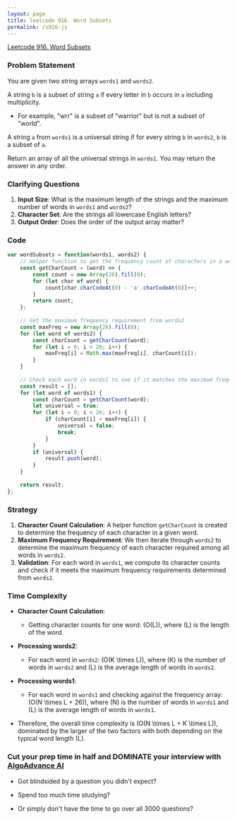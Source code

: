 ```yaml
---
layout: page
title: leetcode 916. Word Subsets
permalink: /s916-js
---
```

[Leetcode 916. Word Subsets](https://algoadvance.github.io/algoadvance/l916)
### Problem Statement

You are given two string arrays `words1` and `words2`.

A string `b` is a subset of string `a` if every letter in `b` occurs in `a` including multiplicity.

- For example, "wrr" is a subset of "warrior" but is not a subset of "world".

A string `a` from `words1` is a universal string if for every string `b` in `words2`, `b` is a subset of `a`.

Return an array of all the universal strings in `words1`. You may return the answer in any order.

### Clarifying Questions

1. **Input Size**: What is the maximum length of the strings and the maximum number of words in `words1` and `words2`?
2. **Character Set**: Are the strings all lowercase English letters?
3. **Output Order**: Does the order of the output array matter?

### Code

```javascript
var wordSubsets = function(words1, words2) {
    // Helper function to get the frequency count of characters in a word
    const getCharCount = (word) => {
        const count = new Array(26).fill(0);
        for (let char of word) {
            count[char.charCodeAt(0) - 'a'.charCodeAt(0)]++;
        }
        return count;
    };
    
    // Get the maximum frequency requirement from words2
    const maxFreq = new Array(26).fill(0);
    for (let word of words2) {
        const charCount = getCharCount(word);
        for (let i = 0; i < 26; i++) {
            maxFreq[i] = Math.max(maxFreq[i], charCount[i]);
        }
    }
    
    // Check each word in words1 to see if it matches the maximum frequency requirement
    const result = [];
    for (let word of words1) {
        const charCount = getCharCount(word);
        let universal = true;
        for (let i = 0; i < 26; i++) {
            if (charCount[i] < maxFreq[i]) {
                universal = false;
                break;
            }
        }
        if (universal) {
            result.push(word);
        }
    }
    
    return result;
};
```

### Strategy

1. **Character Count Calculation**: A helper function `getCharCount` is created to determine the frequency of each character in a given word.
2. **Maximum Frequency Requirement**: We then iterate through `words2` to determine the maximum frequency of each character required among all words in `words2`.
3. **Validation**: For each word in `words1`, we compute its character counts and check if it meets the maximum frequency requirements determined from `words2`.

### Time Complexity

- **Character Count Calculation**:
  - Getting character counts for one word: \(O(L)\), where \(L\) is the length of the word.
- **Processing words2**:
  - For each word in `words2`: \(O(K \times L)\), where \(K\) is the number of words in `words2` and \(L\) is the average length of words in `words2`.
- **Processing words1**:
  - For each word in `words1` and checking against the frequency array: \(O(N \times L + 26)\), where \(N\) is the number of words in `words1` and \(L\) is the average length of words in `words1`.

- Therefore, the overall time complexity is \(O(N \times L + K \times L)\), dominated by the larger of the two factors with both depending on the typical word length \(L\).


### Cut your prep time in half and DOMINATE your interview with [AlgoAdvance AI](https://algoAdvance.com)

- Got blindsided by a question you didn't expect?

- Spend too much time studying?

- Or simply don't have the time to go over all 3000 questions?

